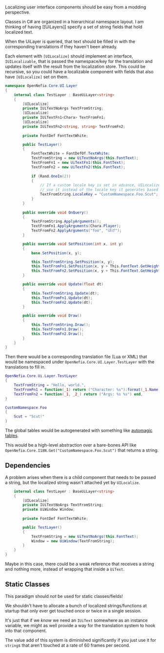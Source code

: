 Localizing user interface components should be easy from a modding perspective.

Classes in C# are organized in a hierarchical namespace layout. I am thinking of having [[UiLayers]] specify a set of string fields that hold localized text.

When the UiLayer is queried, that text should be filled in with the corresponding translations if they haven't been already.

Each element with `[UILocalize]` should implement an interface, `IUILocalizable`, that is passed the namespace/key for the translation and updates itself with the result from the localization store. This could be recursive, so you could have a localizable component with fields that also have `[UILocalize]` set on them.

```csharp
namespace OpenNefia.Core.UI.Layer
{
    internal class TestLayer : BaseUiLayer<string>
    {
        [UILocalize]
        private IUiTextNoArgs TextFromString;
        [UILocalize]
        private IUiTextFn1<Chara> TextFromFn1;
        [UILocalize]
        private IUiTextFn2<string, string> TextFromFn2;
        
        private FontDef FontTextWhite;

        public TestLayer()
        {
            FontTextWhite = FontDefOf.TextWhite;
            TextFromString = new UiTextNoArgs(this.FontText);
            TextFromFn1 = new UiTextFn1(this.FontText);
            TextFromFn2 = new UiTextFn2(this.FontText);
            
            if (Rand.OneIn(2)) 
            {
                // If a custom locale key is set in advance, UILocalize will
                // use it instead of the locale key it generates based on reflection.
                TextFromString.LocaleKey = "CustomNamespace.Foo.Scut";
            }
        }
        
        public override void OnQuery() 
        {
            TextFromString.ApplyArguments();
            TextFromFn1.ApplyArguments(Chara.Player);
            TextFromFn2.ApplyArguments("foo", "ほげ");
        }

        public override void SetPosition(int x, int y)
        {
            base.SetPosition(x, y);

            this.TextFromString.SetPosition(x, y);
            this.TextFromFn1.SetPosition(x, y + This.FontText.GetHeight());
            this.TextFromFn2.SetPosition(x, y + This.FontText.GetHeight() * 2);
        }

        public override void Update(float dt)
        {
            this.TextFromString.Update(dt);
            this.TextFromFn1.Update(dt);
            this.TextFromFn2.Update(dt);
        }

        public override void Draw()
        {
            this.TextFromString.Draw();
            this.TextFromFn1.Draw();
            this.TextFromFn2.Draw();
        }
    }
}
```

Then there would be a corresponding translation file (Lua or XML) that would be namespaced under `OpenNefia.Core.UI.Layer.TestLayer` with the translations to fill in.

```lua
OpenNefia.Core.Ui.Layer.TestLayer
{
    TextFromString = "Hello, world.",
    TextFromFn1 = function(_1) return ("Character: %s"):format(_1.Name) _end,
    TextFromFn2 = function(_1, _2_) return ("Args: %s %s") end,
}

CustomNamespace.Foo
{
    Scut = "Scut!"
}
```

The global tables would be autogenerated with something like [automagic tables](http://lua-users.org/wiki/AutomagicTables).

This would be a high-level abstraction over a bare-bones API like `OpenNefia.Core.I18N.Get("CustomNamespace.Foo.Scut")` that returns a string.

## Dependencies

A problem arises when there is a child component that needs to be passed a string, but the localized string wasn't attached yet by `UILocalize`.

```csharp
    internal class TestLayer : BaseUiLayer<string>
    {
        [UILocalize]
        private IUiTextNoArgs TextFromString;
		private UiWindow Window;
        
        private FontDef FontTextWhite;

        public TestLayer()
        {
            TextFromString = new UiTextNoArgs(this.FontText);
			Window = new UiWindow(TextFromString);
		}
	}
}
```

Maybe in this case, there could be a weak reference that receives a string and nothing more, instead of wrapping that inside a `UiText`.

## Static Classes

This paradigm should *not* be used for static classes/fields!

We shouldn't have to allocate a bunch of localized strings/functions at startup that only ever get touched once or twice in a single session.

It's just that if we *know* we need an `IUiText` somewhere as an instance variable, we might as well provide a way for the translation system to hook into that component.

The value add of this system is diminished significantly if you just use it for `string`s that aren't touched at a rate of 60 frames per second.